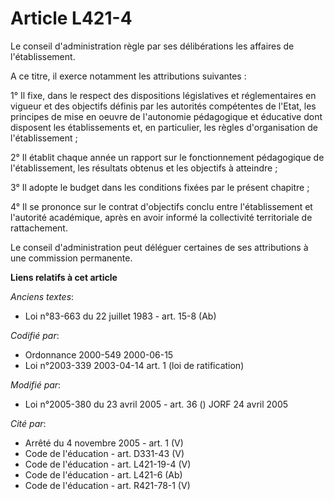 # Article L421-4

Le conseil d'administration règle par ses délibérations les affaires de l'établissement.

A ce titre, il exerce notamment les attributions suivantes :

1° Il fixe, dans le respect des dispositions législatives et réglementaires en vigueur et des objectifs définis par les
autorités compétentes de l'Etat, les principes de mise en oeuvre de l'autonomie pédagogique et éducative dont disposent les
établissements et, en particulier, les règles d'organisation de l'établissement ;

2° Il établit chaque année un rapport sur le fonctionnement pédagogique de l'établissement, les résultats obtenus et les
objectifs à atteindre ;

3° Il adopte le budget dans les conditions fixées par le présent chapitre ;

4° Il se prononce sur le contrat d'objectifs conclu entre l'établissement et l'autorité académique, après en avoir informé la
collectivité territoriale de rattachement.

Le conseil d'administration peut déléguer certaines de ses attributions à une commission permanente.

**Liens relatifs à cet article**

_Anciens textes_:

  - Loi n°83-663 du 22 juillet 1983 - art. 15-8 (Ab)

_Codifié par_:

  - Ordonnance 2000-549 2000-06-15
  - Loi n°2003-339 2003-04-14 art. 1 (loi de ratification)

_Modifié par_:

  - Loi n°2005-380 du 23 avril 2005 - art. 36 () JORF 24 avril 2005

_Cité par_:

  - Arrêté du 4 novembre 2005 - art. 1 (V)
  - Code de l'éducation - art. D331-43 (V)
  - Code de l'éducation - art. L421-19-4 (V)
  - Code de l'éducation - art. L421-6 (Ab)
  - Code de l'éducation - art. R421-78-1 (V)
